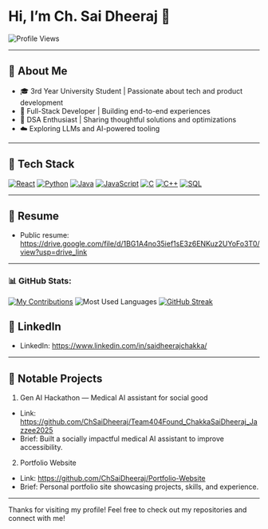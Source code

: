 # Hi, I’m Ch. Sai Dheeraj 👋

![Profile Views](https://komarev.com/ghpvc/?username=ChSaiDheeraj&label=Profile%20views&color=0e75b6&style=flat)

---

## 🌟 About Me

- 🎓 3rd Year University Student | Passionate about tech and product development  
- 🚀 Full-Stack Developer | Building end-to-end experiences  
- 🔢 DSA Enthusiast | Sharing thoughtful solutions and optimizations  
- ☁️ Exploring LLMs and AI-powered tooling

---

## 🧰 Tech Stack

[![React](https://img.shields.io/badge/React-20232A?style=for-the-badge&logo=react&logoColor=61DAFB)](https://react.dev)
[![Python](https://img.shields.io/badge/Python-3776AB?style=for-the-badge&logo=python&logoColor=white)](https://www.python.org/)
[![Java](https://img.shields.io/badge/Java-ED8B00?style=for-the-badge&logo=java&logoColor=white)](https://www.oracle.com/java/)
[![JavaScript](https://img.shields.io/badge/JavaScript-F7DF1E?style=for-the-badge&logo=javascript&logoColor=black)](https://developer.mozilla.org/en-US/docs/Web/JavaScript)
[![C](https://img.shields.io/badge/C-00599C?style=for-the-badge&logo=c&logoColor=white)](https://en.wikipedia.org/wiki/C_(programming_language))
[![C++](https://img.shields.io/badge/C%2B%2B-00599C?style=for-the-badge&logo=c%2B%2B&logoColor=white)](https://isocpp.org/)
[![SQL](https://img.shields.io/badge/SQL-4479A1?style=for-the-badge&logo=sql&logoColor=white)](https://www.mysql.com/)

---

## 📎 Resume

- Public resume: https://drive.google.com/file/d/1BG1A4no35ief1sE3z6ENKuz2UYoFo3T0/view?usp=drive_link

---

### 📊 GitHub Stats:

[![My Contributions](https://github-readme-activity-graph.vercel.app/graph?username=ChSaiDheeraj&theme=dracula)](https://github.com/ChSaiDheeraj/github-readme-activity-graph)
  ![Most Used Languages](https://github-readme-stats.vercel.app/api/top-langs/?username=ChSaiDheeraj&layout=compact&theme=github_dark&langs_count=6)
    [![GitHub Streak](https://streak-stats.demolab.com/?user=ChSaiDheeraj&theme=dark&background=000000)](https://git.io/streak-stats)


## 💬 LinkedIn

- LinkedIn: https://www.linkedin.com/in/saidheerajchakka/

---

## 🚀 Notable Projects

1) Gen AI Hackathon — Medical AI assistant for social good  
- Link: https://github.com/ChSaiDheeraj/Team404Found_ChakkaSaiDheeraj_Jazzee2025  
- Brief: Built a socially impactful medical AI assistant to improve accessibility.

2) Portfolio Website  
- Link: https://github.com/ChSaiDheeraj/Portfolio-Website  
- Brief: Personal portfolio site showcasing projects, skills, and experience.

---

Thanks for visiting my profile! Feel free to check out my repositories and connect with me!
